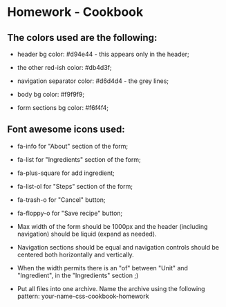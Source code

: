 # Homework - Cookbook

## The colors used are the following:

- header bg color: #d94e44 - this appears only in the header;

- the other red-ish color: #db4d3f;

- navigation separator color: #d6d4d4 - the grey lines;

- body bg color: #f9f9f9;

- form sections bg color: #f6f4f4;

## Font awesome icons used:

- fa-info for "About" section of the form;

- fa-list for "Ingredients" section of the form;

- fa-plus-square for add ingredient;

- fa-list-ol for "Steps" section of the form;

- fa-trash-o for "Cancel" button;

- fa-floppy-o for "Save recipe" button;

* Max width of the form should be 1000px and the header (including navigation) should be liquid (expand as needed).

* Navigation sections should be equal and navigation controls should be centered both horizontally and vertically.

* When the width permits there is an "of" between "Unit" and "Ingredient", in the "Ingredients" section ;)

* Put all files into one archive. Name the archive using the following pattern: your-name-css-cookbook-homework

